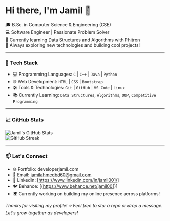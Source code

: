 <h1 align="left">Hi there, I'm Jamil 👋</h1>

<p align="left">
  🎓 B.Sc. in Computer Science & Engineering (CSE) <br>
  💻 Software Engineer | Passionate Problem Solver <br>
  🌱 Currently learning Data Structures and Algorithms with Phitron <br>
  🚀 Always exploring new technologies and building cool projects!
</p>

---

### 🧠 Tech Stack

- 💻 Programming Languages: `C` | `C++` | `Java` | `Python`
- 🌐 Web Development: `HTML` | `CSS` | `Bootstrap`
- 🛠️ Tools & Technologies: `Git` | `GitHub` | `VS Code` | `Linux`
- 📚 Currently Learning: `Data Structures`, `Algorithms`, `OOP`, `Competitive Programming`

---

### 📈 GitHub Stats

<p align="left">
  <img src="https://github-readme-stats.vercel.app/api?username=jamilonier&show_icons=true&theme=radical" alt="Jamil's GitHub Stats" />
  <br>
  <img src="https://github-readme-streak-stats.herokuapp.com/?user=jamilonier&theme=radical" alt="GitHub Streak" />
</p>

---

### 📫 Let's Connect

- 🌐 Portfolio: developerjamil.com
- 📧 Email: jamilahmedbd60@gmail.com
- 💬 LinkedIn: [https://www.linkedin.com/in/jamil001/]
- 🐦 Behance: [(https://www.behance.net/jamil001)]
- 🌍 Currently working on building my online presence across platforms!


_Thanks for visiting my profile! ⭐ Feel free to star a repo or drop a message. Let's grow together as developers!_
